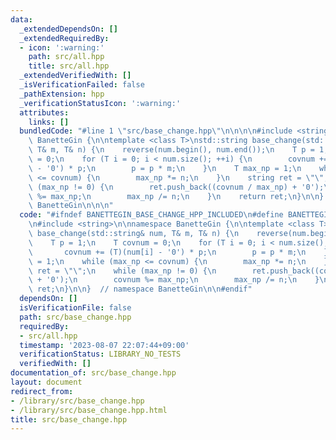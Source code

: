 ```yaml
---
data:
  _extendedDependsOn: []
  _extendedRequiredBy:
  - icon: ':warning:'
    path: src/all.hpp
    title: src/all.hpp
  _extendedVerifiedWith: []
  _isVerificationFailed: false
  _pathExtension: hpp
  _verificationStatusIcon: ':warning:'
  attributes:
    links: []
  bundledCode: "#line 1 \"src/base_change.hpp\"\n\n\n\n#include <string>\n\nnamespace\
    \ BanetteGin {\n\ntemplate <class T>\nstd::string base_change(std::string& num,\
    \ T& m, T& n) {\n    reverse(num.begin(), num.end());\n    T p = 1;\n    T covnum\
    \ = 0;\n    for (T i = 0; i < num.size(); ++i) {\n        covnum += (T)(num[i]\
    \ - '0') * p;\n        p = p * m;\n    }\n    T max_np = 1;\n    while (max_np\
    \ <= covnum) {\n        max_np *= n;\n    }\n    string ret = \"\";\n    while\
    \ (max_np != 0) {\n        ret.push_back((covnum / max_np) + '0');\n        covnum\
    \ %= max_np;\n        max_np /= n;\n    }\n    return ret;\n}\n\n}  // namespace\
    \ BanetteGin\n\n\n"
  code: "#ifndef BANETTEGIN_BASE_CHANGE_HPP_INCLUDED\n#define BANETTEGIN_BASE_CHANGE_HPP_INCLUDED\n\
    \n#include <string>\n\nnamespace BanetteGin {\n\ntemplate <class T>\nstd::string\
    \ base_change(std::string& num, T& m, T& n) {\n    reverse(num.begin(), num.end());\n\
    \    T p = 1;\n    T covnum = 0;\n    for (T i = 0; i < num.size(); ++i) {\n \
    \       covnum += (T)(num[i] - '0') * p;\n        p = p * m;\n    }\n    T max_np\
    \ = 1;\n    while (max_np <= covnum) {\n        max_np *= n;\n    }\n    string\
    \ ret = \"\";\n    while (max_np != 0) {\n        ret.push_back((covnum / max_np)\
    \ + '0');\n        covnum %= max_np;\n        max_np /= n;\n    }\n    return\
    \ ret;\n}\n\n}  // namespace BanetteGin\n\n#endif"
  dependsOn: []
  isVerificationFile: false
  path: src/base_change.hpp
  requiredBy:
  - src/all.hpp
  timestamp: '2023-08-07 22:07:44+09:00'
  verificationStatus: LIBRARY_NO_TESTS
  verifiedWith: []
documentation_of: src/base_change.hpp
layout: document
redirect_from:
- /library/src/base_change.hpp
- /library/src/base_change.hpp.html
title: src/base_change.hpp
---
```

